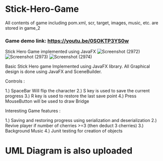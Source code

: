 # Stick-Hero-Game 
All contents of game including pom.xml, scr, target, images, music, etc. are stored in game_2

### Game demo link: https://youtu.be/0SOKTP3YS0w

Stick Hero Game implemented using JavaFX
![Screenshot (2972)](https://github.com/nishant10002/Stick-Hero-Game/assets/133675507/f5c9f7c1-1c55-4163-b01a-fd7f3686a7d2)
![Screenshot (2973)](https://github.com/nishant10002/Stick-Hero-Game/assets/133675507/8a8a5def-9ae3-4cac-be7d-91caa8b3b22a)
![Screenshot (2974)](https://github.com/nishant10002/Stick-Hero-Game/assets/133675507/87a1d4a2-2597-4795-bb7c-e59dc6689cef)

Basic Stick Hero game Implemented using JavaFX library. All Graphical design is done using JavaFX and SceneBuilder.

Controls :

1.) SpaceBar Will flip the character
2.) S key is used to save the current progress
3.) R key is used to restore the last save point
4.) Press MouseButton will be used to draw Bridge

Interesting Game features :

1.) Saving and restoring progress using serialization and deserialization
2.) Revive player if number of cherries >=3 (then deduct 3 cherries)
3.) Background Music
4.) Junit testing for creation of objects

# UML Diagram is also uploaded

